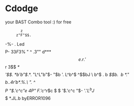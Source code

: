 # Cdodge
your BAST Combo tool :) for free



           z
         z"F"$$.
   -%- . Led$$$$P-
          3$3 F3$%
          " ^  .3""
             d***$$e.
          r .%     ^"%
          '$$r
           3$$  *$*$$$$$
            '$$. *b'b"$*$.
              *$. "L^L"b"$-
               "$b '. L^b^$
                ^$$bJ  \ b^$ .
                b *$$$b.\ \ b \
                *$."$$$$$b.. % %
                4$$r'$$b *$.%.\ ".
                ^$$  $$P  "$.'c^c"e
                4P"  $F%   '$.'c^r*$c
                $    $      '$.'c^c "$-
               $%   .$       '$.'L^b
       J$$$$$$$$$$$$$$$$$$     *.JL.b    byERROR1096
